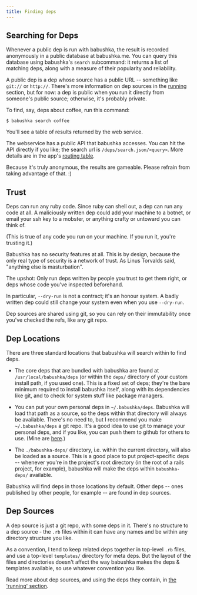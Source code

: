 ```yaml
---
title: Finding deps
---
```


## Searching for Deps

Whenever a public dep is run with babushka, the result is recorded anonymously in a public database at babushka.me. You can query this database using babushka's `search` subcommand: it returns a list of matching deps, along with a measure of their popularity and reliability.

A public dep is a dep whose source has a public URL -- something like `git://` or `http://`. There's more information on dep sources in the [running](/running) section, but for now: a dep is public when you run it directly from someone's public source; otherwise, it's probably private.

To find, say, deps about coffee, run this command:

    $ babushka search coffee

You'll see a table of results returned by the web service.

The webservice has a public API that babushka accesses. You can hit the API directly if you like; the search url is `/deps/search.json/<query>`. More details are in the app's [routing table](https://github.com/benhoskings/babushka.me/blob/master/config/routes.rb).

Because it's truly anonymous, the results are gameable. Please refrain from taking advantage of that. :)

## Trust

Deps can run any ruby code. Since ruby can shell out, a dep can run any code at all. A maliciously written dep could add your machine to a botnet, or email your ssh key to a mobster, or anything crafty or untoward you can think of.

(This is true of any code you run on your machine. If you run it, you're trusting it.)

Babushka has no security features at all. This is by design, because the only real type of security is a network of trust. As Linus Torvalds said, "anything else is masturbation".

The upshot: Only run deps written by people you trust to get them right, or deps whose code you've inspected beforehand.

In particular, `--dry-run` is not a contract; it's an honour system. A badly written dep could still change your system even when you use `--dry-run`.

Dep sources are shared using git, so you can rely on their immutability once you've checked the refs, like any git repo.


## Dep Locations

There are three standard locations that babushka will search within to find deps.

- The core deps that are bundled with babushka are found at `/usr/local/babushka/deps` (or within the `deps/` directory of your custom install path, if you used one). This is a fixed set of deps; they're the bare minimum required to install babushka itself, along with its dependencies like git, and to check for system stuff like package managers.

- You can put your own personal deps in `~/.babushka/deps`. Babushka will load that path as a source, so the deps within that directory will always be available. There's no need to, but I recommend you make `~/.babushka/deps` a git repo. It's a good idea to use git to manage your personal deps, and if you like, you can push them to github for others to use. (Mine are [here](http://github.com/benhoskings/babushka-deps).)

- The `./babushka-deps/` directory, i.e. within the current directory, will also be loaded as a source. This is a good place to put project-specific deps -- whenever you're in the project's root directory (in the root of a rails project, for example), babushka will make the deps within `babushka-deps/` available.

Babushka will find deps in those locations by default. Other deps -- ones published by other people, for example -- are found in dep sources.


## Dep Sources

A dep source is just a git repo, with some deps in it. There's no structure to a dep source - the `.rb` files within it can have any names and be within any directory structure you like.

As a convention, I tend to keep related deps together in top-level `.rb` files, and use a top-level `templates/` directory for meta deps. But the layout of the files and directories doesn't affect the way babushka makes the deps & templates available, so use whatever convention you like.

Read more about dep sources, and using the deps they contain, in [the 'running' section](/running).
